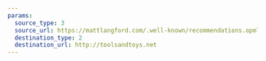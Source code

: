 ```yaml
---
params:
  source_type: 3
  source_url: https://mattlangford.com/.well-known/recommendations.opml
  destination_type: 2
  destination_url: http://toolsandtoys.net
---
```

